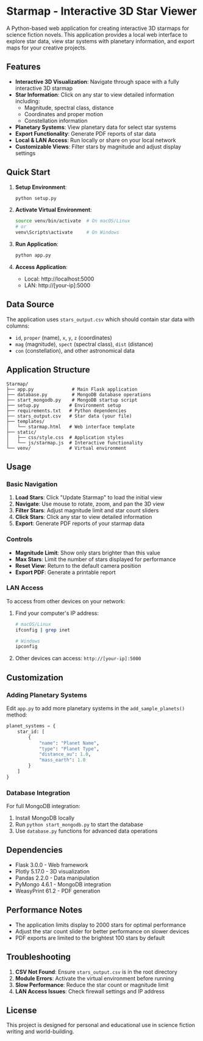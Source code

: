 # Starmap - Interactive 3D Star Viewer

A Python-based web application for creating interactive 3D starmaps for science fiction novels. This application provides a local web interface to explore star data, view star systems with planetary information, and export maps for your creative projects.

## Features

- **Interactive 3D Visualization**: Navigate through space with a fully interactive 3D starmap
- **Star Information**: Click on any star to view detailed information including:
  - Magnitude, spectral class, distance
  - Coordinates and proper motion
  - Constellation information
- **Planetary Systems**: View planetary data for select star systems
- **Export Functionality**: Generate PDF reports of star data
- **Local & LAN Access**: Run locally or share on your local network
- **Customizable Views**: Filter stars by magnitude and adjust display settings

## Quick Start

1. **Setup Environment**:
   ```bash
   python setup.py
   ```

2. **Activate Virtual Environment**:
   ```bash
   source venv/bin/activate  # On macOS/Linux
   # or
   venv\Scripts\activate     # On Windows
   ```

3. **Run Application**:
   ```bash
   python app.py
   ```

4. **Access Application**:
   - Local: http://localhost:5000
   - LAN: http://[your-ip]:5000

## Data Source

The application uses `stars_output.csv` which should contain star data with columns:
- `id`, `proper` (name), `x`, `y`, `z` (coordinates)
- `mag` (magnitude), `spect` (spectral class), `dist` (distance)
- `con` (constellation), and other astronomical data

## Application Structure

```
Starmap/
├── app.py              # Main Flask application
├── database.py         # MongoDB database operations
├── start_mongodb.py    # MongoDB startup script
├── setup.py           # Environment setup
├── requirements.txt   # Python dependencies
├── stars_output.csv   # Star data (your file)
├── templates/
│   └── starmap.html   # Web interface template
├── static/
│   ├── css/style.css  # Application styles
│   └── js/starmap.js  # Interactive functionality
└── venv/              # Virtual environment
```

## Usage

### Basic Navigation

1. **Load Stars**: Click "Update Starmap" to load the initial view
2. **Navigate**: Use mouse to rotate, zoom, and pan the 3D view
3. **Filter Stars**: Adjust magnitude limit and star count sliders
4. **Click Stars**: Click any star to view detailed information
5. **Export**: Generate PDF reports of your starmap data

### Controls

- **Magnitude Limit**: Show only stars brighter than this value
- **Max Stars**: Limit the number of stars displayed for performance
- **Reset View**: Return to the default camera position
- **Export PDF**: Generate a printable report

### LAN Access

To access from other devices on your network:

1. Find your computer's IP address:
   ```bash
   # macOS/Linux
   ifconfig | grep inet
   
   # Windows
   ipconfig
   ```

2. Other devices can access: `http://[your-ip]:5000`

## Customization

### Adding Planetary Systems

Edit `app.py` to add more planetary systems in the `add_sample_planets()` method:

```python
planet_systems = {
    star_id: [
        {
            "name": "Planet Name",
            "type": "Planet Type",
            "distance_au": 1.0,
            "mass_earth": 1.0
        }
    ]
}
```

### Database Integration

For full MongoDB integration:

1. Install MongoDB locally
2. Run `python start_mongodb.py` to start the database
3. Use `database.py` functions for advanced data operations

## Dependencies

- Flask 3.0.0 - Web framework
- Plotly 5.17.0 - 3D visualization
- Pandas 2.2.0 - Data manipulation
- PyMongo 4.6.1 - MongoDB integration
- WeasyPrint 61.2 - PDF generation

## Performance Notes

- The application limits display to 2000 stars for optimal performance
- Adjust the star count slider for better performance on slower devices
- PDF exports are limited to the brightest 100 stars by default

## Troubleshooting

1. **CSV Not Found**: Ensure `stars_output.csv` is in the root directory
2. **Module Errors**: Activate the virtual environment before running
3. **Slow Performance**: Reduce the star count or magnitude limit
4. **LAN Access Issues**: Check firewall settings and IP address

## License

This project is designed for personal and educational use in science fiction writing and world-building.
